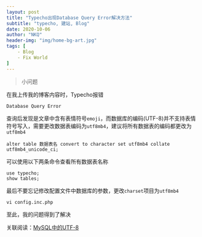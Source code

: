 ```yaml
---
layout: post
title: "Typecho出现Database Query Error解决方法"
subtitle: "typecho, 建站, Blog"
date: 2020-10-06
author: "NKQ"
header-img: "img/home-bg-art.jpg"
tags: [
    - Blog
    - Fix World
]
---
```



> 小问题

在我上传我的博客内容时，Typecho报错

```
Database Query Error
```

查询后发现是文章中含有表情符号`emoji`，而数据库的编码(UTF-8)并不支持表情符号写入，需要更改数据表编码为`utf8mb4`，建议将所有数据表的编码都更改为`utf8mb4`

```mysql
alter table 数据表名 convert to character set utf8mb4 collate utf8mb4_unicode_ci;
```

可以使用以下两条命令查看所有数据表名称

```mysql
use typecho;
show tables;
```

最后不要忘记修改配置文件中数据库的参数，更改`charset`项目为`utf8mb4`

```
vi config.inc.php
```

至此，我的问题得到了解决

关联阅读：[MySQL中的UTF-8](https://my.oschina.net/xsh1208/blog/1052781)


